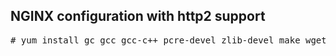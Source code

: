 ## NGINX configuration with http2 support
<pre>
# yum install gc gcc gcc-c++ pcre-devel zlib-devel make wget openssl-devel libxml2-devel libxslt-devel gd-devel perl-ExtUtils-Embed GeoIP-devel gperftools gperftools-devel libatomic_ops-devel perl-ExtUtils-Embed dpkg-dev libpcrecpp0 libgd2-xpm-dev libgeoip-dev libperl-dev -y
</pre>
